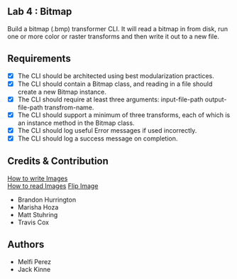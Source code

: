 ## Lab 4 : Bitmap
Build a bitmap (.bmp) transformer CLI. It will read a bitmap in from disk, run one or more 
color or raster transforms and then write it out to a new file. 

## Requirements
- [x] The CLI should be architected using best modularization practices.  
- [x] The CLI should contain a Bitmap class, and reading in a file should create a new Bitmap instance.  
- [x] The CLI should require at least three arguments: input-file-path output-file-path transfrom-name.  
- [x] The CLI should support a minimum of three transforms, each of which is an instance method in the Bitmap class.  
- [x] The CLI should log useful Error messages if used incorrectly.  
- [x] The CLI should log a success message on completion.  

## Credits & Contribution
[How to write Images](https://blog.idrsolutions.com/2018/08/how-to-write-out-bmp-images-in-java/)  
[How to read Images](https://blog.idrsolutions.com/2017/03/how-to-read-bmp-images-in-java/)
[Flip Image](https://stackoverflow.com/questions/37706228/flipping-a-bufferedimage-horizontally)
* Brandon Hurrington
* Marisha Hoza
* Matt Stuhring
* Travis Cox


## Authors 
* Melfi Perez
* Jack Kinne
